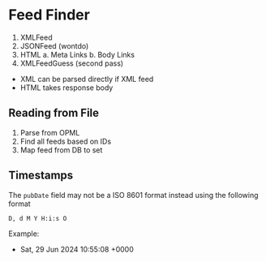 # Feed Finder

1. XMLFeed
2. JSONFeed (wontdo)
3. HTML
  a. Meta Links
  b. Body Links
4. XMLFeedGuess (second pass)

- XML can be parsed directly if XML feed
- HTML takes response body

## Reading from File

1. Parse from OPML
2. Find all feeds based on IDs
3. Map feed from DB to set

## Timestamps

The `pubDate` field may not be a ISO 8601 format instead using the following format

```
D, d M Y H:i:s O
```

Example:

- Sat, 29 Jun 2024 10:55:08 +0000

